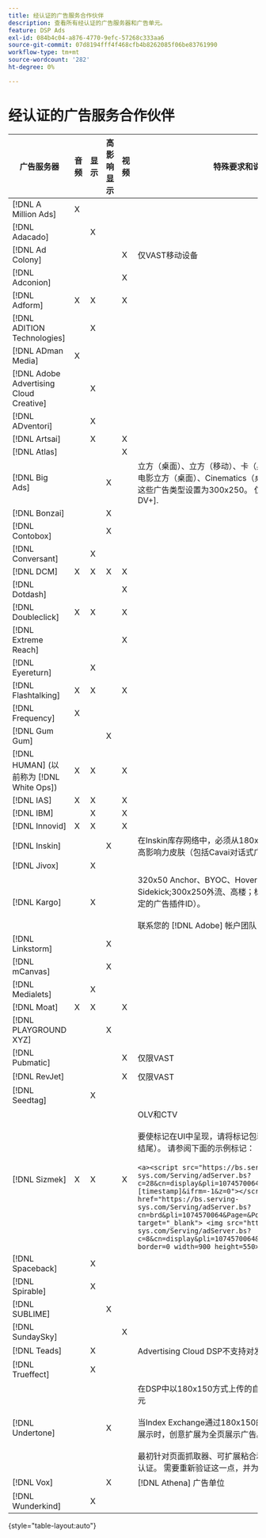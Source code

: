 ```yaml
---
title: 经认证的广告服务合作伙伴
description: 查看所有经认证的广告服务器和广告单元。
feature: DSP Ads
exl-id: 084b4c04-a876-4770-9efc-57268c333aa6
source-git-commit: 07d8194fff4f468cfb4b8262085f06be83761990
workflow-type: tm+mt
source-wordcount: '282'
ht-degree: 0%

---
```


# 经认证的广告服务合作伙伴

| 广告服务器 | 音频 | 显示 | 高影响显示 | 视频 | 特殊要求和说明 |
| --- | --- | --- | --- | --- | --- |
| [!DNL A Million Ads] | X |  |  |  |  |
| [!DNL Adacado] |  | X |  |  |  |
| [!DNL Ad Colony] |  |  |  | X | 仅VAST移动设备 |
| [!DNL Adconion] |  |  |  | X |  |
| [!DNL Adform] | X | X |  | X |  |
| [!DNL ADITION Technologies] |  | X |  |  |  |
| [!DNL ADman Media] | X |  |  |  |  |
| [!DNL Adobe Advertising Cloud Creative] |  | X |  |  |  |
| [!DNL ADventori] |  | X |  |  |  |
| [!DNL Artsai] |  | X |  | X |  |
| [!DNL Atlas] |  |  |  | X |  |
| [!DNL Big Ads] |  |  | X |  | 立方（桌面）、立方（移动）、卡（桌面）、大展示（桌面）、电影立方（桌面）、Cinematics（桌面）。 在DSP中将所有这些广告类型设置为300x250。 仅通过 [!DNL Magnite DV+]. |
| [!DNL Bonzai] |  |  | X |  |  |
| [!DNL Contobox] |  |  | X |  |  |
| [!DNL Conversant] |  | X |  |  |  |
| [!DNL DCM] | X | X | X | X |  |
| [!DNL Dotdash] |  |  |  | X |  |
| [!DNL Doubleclick] | X | X |  | X |  |
| [!DNL Extreme Reach] |  |  |  | X |  |
| [!DNL Eyereturn] |  | X |  |  |  |
| [!DNL Flashtalking] | X | X |  | X |  |
| [!DNL Frequency] | X |  |  |  |  |
| [!DNL Gum Gum] |  |  | X |  |  |
| [!DNL HUMAN] (以前称为 [!DNL White Ops]) | X | X |  | X |  |
| [!DNL IAS] | X | X |  | X |  |
| [!DNL IBM] |  | X |  | X |  |
| [!DNL Innovid] | X | X |  | X |  |
| [!DNL Inskin] |  |  | X |  | 在Inskin库存网络中，必须从180x150显示交易ID中提供高影响力皮肤（包括Cavai对话式广告）。 |
| [!DNL Jivox] |  | X |  |  |  |
| [!DNL Kargo] |  | X |  |  | 320x50 Anchor、BYOC、Hover、Breakout、Sekaick和Sidekick;300x250外流、高楼；标准桌面显示（不需要特定的广告插件ID）。</br></br>联系您的 [!DNL Adobe] 帐户团队，以协助设置广告单位。 |
| [!DNL Linkstorm] |  |  | X |  |  |
| [!DNL mCanvas] |  |  | X |  |  |
| [!DNL Medialets] |  | X |  |  |  |
| [!DNL Moat] | X | X |  | X |  |
| [!DNL PLAYGROUND XYZ] |  |  | X |  |  |
| [!DNL Pubmatic] |  |  |  | X | 仅限VAST |
| [!DNL RevJet] |  |  |  | X | 仅限VAST |
| [!DNL Seedtag] |  | X |  |  |  |
| [!DNL Sizmek] | X | X |  | X | OLV和CTV</br></br>要使标记在UI中呈现，请将标记包装为 `<a>` 标记（在开头和结尾）。 请参阅下面的示例标记：</br></br>```<a><script src="https://bs.serving-sys.com/Serving/adServer.bs?c=28&cn=display&pli=1074570064&w=900&h=550&ord=[timestamp]&ifrm=-1&z=0"></script> <noscript> <a href="https://bs.serving-sys.com/Serving/adServer.bs?cn=brd&pli=1074570064&Page=&Pos=-602368150" target="_blank"> <img src="https://bs.serving-sys.com/Serving/adServer.bs?c=8&cn=display&pli=1074570064&Page=&Pos=-602368150" border=0 width=900 height=550></a> </noscript><a>``` |
| [!DNL Spaceback] |  | X |  |  |  |
| [!DNL Spirable] |  | X |  |  |  |
| [!DNL SUBLIME] |  |  | X |  |  |
| [!DNL SundaySky] |  |  |  | X |  |
| [!DNL Teads] |  | X |  |  | Advertising Cloud DSP不支持对发送流清单使用VPAID。 |
| [!DNL Trueffect] |  | X |  |  |  |
| [!DNL Undertone] |  |  | X |  | 在DSP中以180x150方式上传的自定义页面抓取器广告单元</br></br>当Index Exchange通过180x150的拍卖和DSP竞价并提供展示时，创意扩展为全页展示广告。</br></br>最初针对页面抓取器、可扩展粘合和屏幕移动广告单元进行认证。 需要重新验证这一点，并为流程标记步骤。 |
| [!DNL Vox] |  |  | X |  | [!DNL Athena] 广告单位 |
| [!DNL Wunderkind] |  | X |  |  |  |

{style=&quot;table-layout:auto&quot;}
